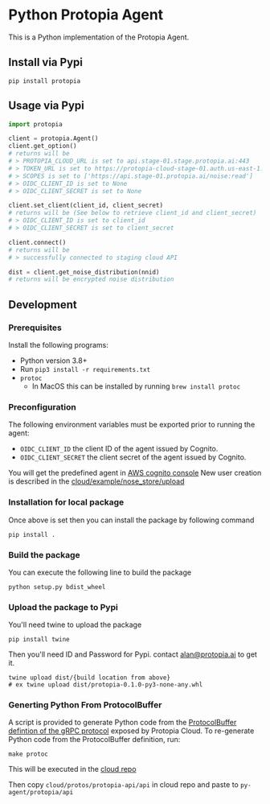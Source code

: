 # Python Protopia Agent

This is a Python implementation of the Protopia Agent.

## Install via Pypi

```shell script
pip install protopia
```

## Usage via Pypi

```python
import protopia

client = protopia.Agent()
client.get_option()
# returns will be
# > PROTOPIA_CLOUD_URL is set to api.stage-01.stage.protopia.ai:443
# > TOKEN_URL is set to https://protopia-cloud-stage-01.auth.us-east-1.amazoncognito.com/oauth2/token
# > SCOPES is set to ['https://api.stage-01.protopia.ai/noise:read']
# > OIDC_CLIENT_ID is set to None
# > OIDC_CLIENT_SECRET is set to None

client.set_client(client_id, client_secret)
# returns will be (See below to retrieve client_id and client_secret)
# > OIDC_CLIENT_ID is set to client_id
# > OIDC_CLIENT_SECRET is set to client_secret

client.connect()
# returns will be
# > successfully connected to staging cloud API

dist = client.get_noise_distribution(nnid)
# returns will be encrypted noise distribution
```

## Development
### Prerequisites
Install the following programs:

* Python version 3.8+
* Run `pip3 install -r requirements.txt`
* `protoc`
  * In MacOS this can be installed by running `brew install protoc`

### Preconfiguration
The following environment variables must be exported prior to running the agent:

- `OIDC_CLIENT_ID` the client ID of the agent issued by Cognito.
- `OIDC_CLIENT_SECRET` the client secret of the agent issued by Cognito.

You will get the predefined agent in [AWS cognito console](https://console.aws.amazon.com/cognito/users/?region=us-east-1#/pool/us-east-1_ajPQjW13a/clients?_k=g9mtiz)
New user creation is described in the [cloud/example/nose_store/upload](https://github.com/protopia-ai/cloud/tree/main/example/nose_store/upload)

### Installation for local package

Once above is set then you can install the package by following command

```shell script
pip install .
```

### Build the package

You can execute the following line to build the package

```shell script
python setup.py bdist_wheel
```

### Upload the package to Pypi

You'll need twine to upload the package

```shell script
pip install twine
```

Then you'll need ID and Password for Pypi. contact alan@protopia.ai to get it.

```shell script
twine upload dist/{build location from above}
# ex twine upload dist/protopia-0.1.0-py3-none-any.whl
```
### Generting Python From ProtocolBuffer
A script is provided to generate Python code from the [ProtocolBuffer defintion of the gRPC protocol](../../api/protos/protopia/api/noise/v1beta1/distribution.proto) exposed by Protopia Cloud. To re-generate Python code from the ProtocolBuffer definition, run:

```shell script
make protoc
```

This will be executed in the [cloud repo]([https://](https://github.com/protopia-ai/cloud/))

Then copy `cloud/protos/protopia-api/api` in cloud repo and paste to `py-agent/protopia/api`